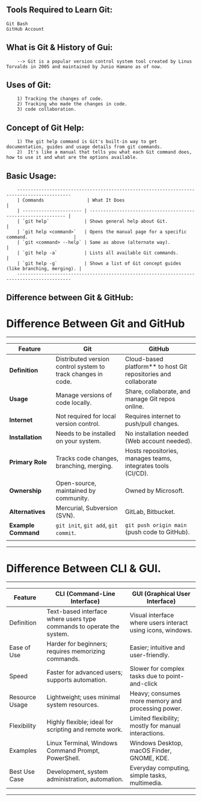 Tools Required to Learn Git:
---------------------------
	Git Bash
	GitHub Account
	


What is Git & History of Gui:
----------------------------

		--> Git is a popular version control system tool created by Linus Torvalds in 2005 and maintained by Junio Hamano as of now.


Uses of Git:
------------

		1) Tracking the changes of code.
		2) Tracking who made the changes in code.
		3) code collaboration.


Concept of Git Help:
--------------------
		1) The git help command is Git's built-in way to get documentation, guides and usage details from git commands.
		2)  It's like a manual that tells you what each Git command does, how to use it and what are the options available.

Basic Usage:
------------
		------------------------------------------------------------------------------------------
		| Commands                | What It Does                                                  |
		| ---------------------- | ------------------------------------------------------------- |
		| `git help`             | Shows general help about Git.                                 |
		| `git help <command>`   | Opens the manual page for a specific command.                 |
		| `git <command> --help` | Same as above (alternate way).                                |
		| `git help -a`          | Lists all available Git commands.                             |
		| `git help -g`          | Shows a list of Git concept guides (like branching, merging). |
		------------------------------------------------------------------------------------------

Difference between Git & GitHub:
--------------------------------

# Difference Between Git and GitHub
----------------------------------------------------------------------------------------------------------------------------------------------------
| Feature            | Git                                           | GitHub                                                                       |
|--------------------|-----------------------------------------------|------------------------------------------------------------------------------|
| **Definition**     | Distributed version control system to track changes in code.| Cloud-based platform** to host Git repositories and collaborate|   |**Type**            | Tool (Installed locally)                      | Service (Web-based)                                                          |
| **Usage**          | Manage versions of code locally.              | Share, collaborate, and manage Git repos online.                             |
| **Internet**       | Not required for local version control.       | Requires internet to push/pull changes.                                      |
| **Installation**   | Needs to be installed on your system.         | No installation needed (Web account needed).                                 |
| **Primary Role**   | Tracks code changes, branching, merging.      | Hosts repositories, manages teams, integrates tools (CI/CD).                 |
| **Ownership**      | Open-source, maintained by community.         | Owned by Microsoft.                                                          |
| **Alternatives**   | Mercurial, Subversion (SVN).                  | GitLab, Bitbucket.                                                           |
| **Example Command**| `git init`, `git add`, `git commit`.          | `git push origin main` (push code to GitHub).                                |
|                    |                                               |                                                                              |
-----------------------------------------------------------------------------------------------------------------------------------------------------

# Difference Between CLI & GUI.

-----------------------------------------------------------------------------------------------------------------------------------------------------------
| Feature           | CLI (Command-Line Interface)                                          | GUI (Graphical User Interface)                               |        
| ----------------- | --------------------------------------------------------------------- | -------------------------------------------------------------|
| Definition        | Text-based interface where users type commands to operate the system. | Visual interface where users interact using icons, windows.  |
| Ease of Use       | Harder for beginners; requires memorizing commands.                   | Easier; intuitive and user-friendly.                         |            
| Speed             | Faster for advanced users; supports automation.                       | Slower for complex tasks due to point-and-click  |navigation.|              
| Resource Usage    | Lightweight; uses minimal system resources.                           | Heavy; consumes more memory and processing power.            |           
| Flexibility       | Highly flexible; ideal for scripting and remote work.                 | Limited flexibility; mostly for manual interactions.         |          
| Examples          | Linux Terminal, Windows Command Prompt, PowerShell.                   | Windows Desktop, macOS Finder, GNOME, KDE.                   |          
| Best Use Case     | Development, system administration, automation.                       | Everyday computing, simple tasks, multimedia.                |  
-----------------------------------------------------------------------------------------------------------------------------------------------------------  
